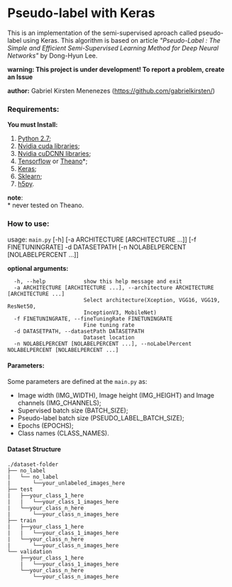 # Pseudo-label with Keras
This is an implementation of the semi-supervised aproach called pseudo-label using Keras.  This algorithm is based on article *"Pseudo-Label : The Simple and Efficient Semi-Supervised Learning Method for Deep Neural Networks"* by Dong-Hyun Lee.

**warning: This project is under development! To report a problem, create an Issue**

**author:** Gabriel Kirsten Menenezes (https://github.com/gabrielkirsten/)


### Requirements:
__You must Install:__  
1. [Python 2.7](https://www.python.org/downloads/);
2. [Nvidia cuda libraries](https://developer.nvidia.com/cuda-downloads);
3. [Nvidia cuDCNN libraries](https://developer.nvidia.com/cudnn);
4. [Tensorflow](https://www.tensorflow.org/install/) or [Theano](http://deeplearning.net/software/theano/install.html)\*;
5. [Keras](https://keras.io/#installation);
6. [Sklearn](http://scikit-learn.org/stable/);
7. [h5py](http://www.h5py.org/).

**note**:  
\* never tested on Theano.


### How to use:
usage: ```main.py``` [-h] [-a ARCHITECTURE [ARCHITECTURE ...]] [-f FINETUNINGRATE] -d DATASETPATH [-n NOLABELPERCENT [NOLABELPERCENT ...]]

**optional arguments:**
```
  -h, --help            show this help message and exit
  -a ARCHITECTURE [ARCHITECTURE ...], --architecture ARCHITECTURE [ARCHITECTURE ...]
                        Select architecture(Xception, VGG16, VGG19, ResNet50,
                        InceptionV3, MobileNet)
  -f FINETUNINGRATE, --fineTuningRate FINETUNINGRATE
                        Fine tuning rate
  -d DATASETPATH, --datasetPath DATASETPATH
                        Dataset location
  -n NOLABELPERCENT [NOLABELPERCENT ...], --noLabelPercent NOLABELPERCENT [NOLABELPERCENT ...]
```

#### Parameters:
Some parameters are defined at the ```main.py``` as:
 - Image width (IMG_WIDTH), Image height (IMG_HEIGHT) and Image channels (IMG_CHANNELS);
 - Supervised batch size (BATCH_SIZE);
 - Pseudo-label batch size (PSEUDO_LABEL_BATCH_SIZE);
 - Epochs (EPOCHS);
 - Class names (CLASS_NAMES). 
 
#### Dataset Structure
```
./dataset-folder
├── no_label
|	└── no_label
|		└──your_unlabeled_images_here
├── test
|	├──your_class_1_here
|	|	└──your_class_1_images_here
|	└──your_class_n_here
|		└──your_class_n_images_here
├── train
|	├──your_class_1_here
|	|	└──your_class_1_images_here
|	└──your_class_n_here
|		└──your_class_n_images_here
└── validation
	├──your_class_1_here
	|	└──your_class_1_images_here
	└──your_class_n_here
		└──your_class_n_images_here
```


